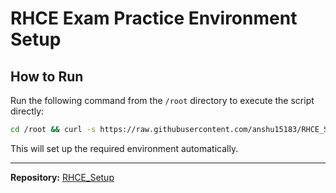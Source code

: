 # RHCE Exam Practice Environment Setup

## How to Run

Run the following command from the `/root` directory to execute the script directly:
```bash
cd /root && curl -s https://raw.githubusercontent.com/anshu15183/RHCE_Setup/refs/heads/main/a.sh | sh
```

This will set up the required environment automatically.

---

**Repository:** [RHCE_Setup](https://github.com/anshu15183/RHCE_Setup)

